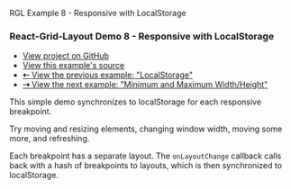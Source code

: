    RGL Example 8 - Responsive with LocalStorage

### React-Grid-Layout Demo 8 - Responsive with LocalStorage

*   [View project on GitHub](https://github.com/STRML/react-grid-layout)
*   [View this example's source](https://github.com/STRML/react-grid-layout/blob/master/test/examples/8-localstorage-responsive.jsx)
*   [**⇠** View the previous example: "LocalStorage"](7-localstorage.html)
*   [**⇢** View the next example: "Minimum and Maximum Width/Height"](9-min-max-wh.html)

This simple demo synchronizes to localStorage for each responsive breakpoint.

Try moving and resizing elements, changing window width, moving some more, and refreshing.

Each breakpoint has a separate layout. The `onLayoutChange` callback calls back with a hash of breakpoints to layouts, which is then synchronized to localStorage.